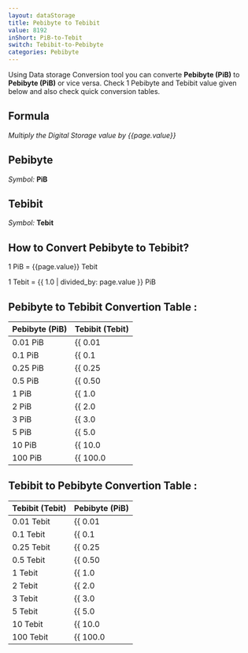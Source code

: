 ```yaml
---
layout: dataStorage
title: Pebibyte to Tebibit
value: 8192
inShort: PiB-to-Tebit
switch: Tebibit-to-Pebibyte
categories: Pebibyte
---
```


Using Data storage Conversion tool you can converte **Pebibyte (PiB)** to **Pebibyte (PiB)** or vice versa. Check 1 Pebibyte and Tebibit value given below and also check quick conversion tables.

## Formula
*Multiply the Digital Storage value by {{page.value}}*

## Pebibyte
*Symbol:* **PiB**

## Tebibit
*Symbol:* **Tebit**

## How to Convert Pebibyte to Tebibit?

1 PiB = {{page.value}} Tebit

1 Tebit = {{ 1.0 | divided_by: page.value }} PiB


## Pebibyte to Tebibit Convertion Table :

| Pebibyte (PiB) | Tebibit (Tebit) |
| ---- | ---- |
| 0.01 PiB | {{ 0.01 | times: page.value | round: 12 }} Tebit |
| 0.1 PiB | {{ 0.1 | times: page.value | round: 12 }} Tebit |
| 0.25 PiB | {{ 0.25 | times: page.value | round: 12 }} Tebit |
| 0.5 PiB | {{ 0.50 | times: page.value | round: 12 }} Tebit |
| 1 PiB | {{ 1.0 | times: page.value | round: 12 }} Tebit |
| 2 PiB | {{ 2.0 | times: page.value | round: 12 }} Tebit |
| 3 PiB | {{ 3.0 | times: page.value | round: 12 }} Tebit |
| 5 PiB | {{ 5.0 | times: page.value | round: 12 }} Tebit |
| 10 PiB | {{ 10.0 | times: page.value | round: 12 }} Tebit |
| 100 PiB | {{ 100.0 | times: page.value | round: 12 }} Tebit |

## Tebibit to Pebibyte Convertion Table :

| Tebibit (Tebit) | Pebibyte (PiB) |
| ---- | ---- |
| 0.01 Tebit | {{ 0.01 | divided_by: page.value | round: 12 }} PiB |
| 0.1 Tebit | {{ 0.1 | divided_by: page.value | round: 12 }} PiB |
| 0.25 Tebit | {{ 0.25 | divided_by: page.value | round: 12 }} PiB |
| 0.5 Tebit | {{ 0.50 | divided_by: page.value | round: 12 }} PiB |
| 1 Tebit | {{ 1.0 | divided_by: page.value | round: 12 }} PiB |
| 2 Tebit | {{ 2.0 | divided_by: page.value | round: 12 }} PiB |
| 3 Tebit | {{ 3.0 | divided_by: page.value | round: 12 }} PiB |
| 5 Tebit | {{ 5.0 | divided_by: page.value | round: 12 }} PiB |
| 10 Tebit | {{ 10.0 | divided_by: page.value | round: 12 }} PiB |
| 100 Tebit | {{ 100.0 | divided_by: page.value | round: 12 }} PiB |


<script>
document.getElementById('selectInput')[21].selected = true
document.getElementById('selectOutput')[15].selected = true
</script>

